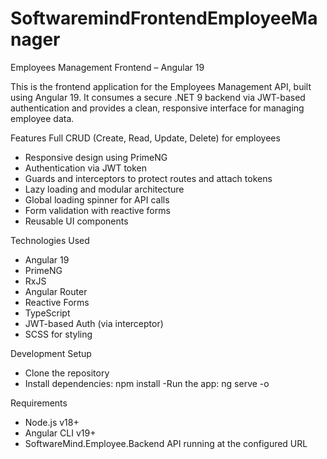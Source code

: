 # SoftwaremindFrontendEmployeeManager
Employees Management Frontend – Angular 19

This is the frontend application for the Employees Management API, built using Angular 19. It consumes a secure .NET 9 backend via JWT-based authentication and provides a clean, responsive interface for managing employee data.


Features
Full CRUD (Create, Read, Update, Delete) for employees
- Responsive design using PrimeNG
- Authentication via JWT token
- Guards and interceptors to protect routes and attach tokens
- Lazy loading and modular architecture
- Global loading spinner for API calls
- Form validation with reactive forms
- Reusable UI components

Technologies Used
- Angular 19
- PrimeNG
- RxJS
- Angular Router
- Reactive Forms
- TypeScript
- JWT-based Auth (via interceptor)
- SCSS for styling


Development Setup
- Clone the repository
- Install dependencies:
  npm install
-Run the app:
  ng serve -o
  
Requirements
- Node.js v18+
- Angular CLI v19+
- SoftwareMind.Employee.Backend API running at the configured URL
